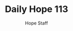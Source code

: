 ---
image: /assets/img/daily-hope-default-artwork.png
title: Daily Hope 113
number: 113
categories:
  - Daily Hope
author: Hope Staff
notes: Daily Hope 113
embed: >-
  <iframe style="border-radius:12px" src="https://open.spotify.com/embed/episode/6vHmvotXLdsRfiy9BDBivj?utm_source=generator" width="100%" height="352" frameBorder="0" allowfullscreen="" allow="autoplay; clipboard-write; encrypted-media; fullscreen; picture-in-picture" loading="lazy"></iframe>
---